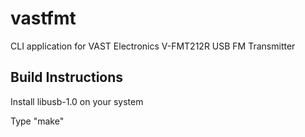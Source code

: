 vastfmt
===

CLI application for VAST Electronics V-FMT212R USB FM Transmitter

Build Instructions
---
Install libusb-1.0 on your system

Type "make"
